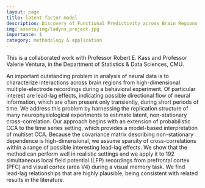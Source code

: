 ```yaml
---
layout: page
title: latent factor model
description: Discovery of Functional Predictivity across Brain Regions from Local Field Potentials
img: assets/img/ladyns_project.jpg
importance: 1
category: methodology & application
---
```


This is a collaborated work with Professor Robert E. Kass and Professor Valerie Ventura, in the Department of Statistics & Data Sciences, CMU.

An important outstanding problem in analysis of neural data is to characterize interactions across brain regions from high-dimensional multiple-electrode recordings during a behavioral experiment. Of particular interest are lead-lag effects, indicating possible directional flow of neural information, which are often present only transiently, during short periods of time. We  address this problem by harnessing the replication structure of many neurophysiological experiments to estimate latent, non-stationary cross-correlation. Our approach begins with an extension of probabilistic CCA to the time series setting, which provides a model-based interpretation of multiset CCA. Because the covariance matrix describing  non-stationary dependence is high-dimensional, we assume sparsity of cross-correlations within a range of possible interesting lead-lag effects. We show that the method can perform well in realistic settings and we apply it to 192 simultaneous local field potential (LFP) recordings from prefrontal cortex (PFC) and visual cortex (area V4) during a visual memory task. We find
lead-lag relationships that are highly plausible, being consistent with related results in the literature.